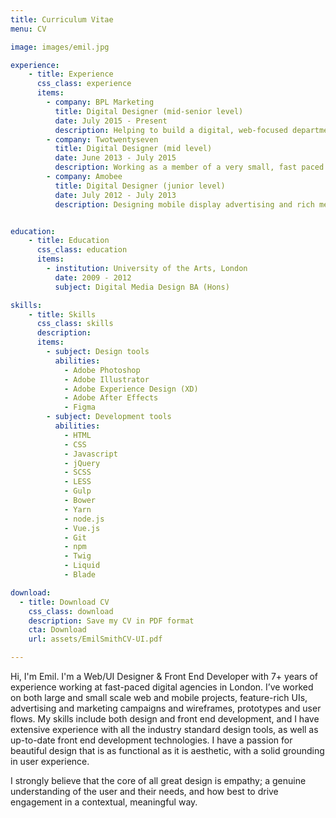 ```yaml
---
title: Curriculum Vitae
menu: CV

image: images/emil.jpg

experience:
    - title: Experience
      css_class: experience
      items:
        - company: BPL Marketing
          title: Digital Designer (mid-senior level)
          date: July 2015 - Present
          description: Helping to build a digital, web-focused department, to bring web design and development in-house. Working on campaign concepts through to delivery, designing, building and maintaining both small and large web projects for a varied range of clients. Specialising in UI/UX, including wireframing, prototyping, designing user flows and finished products. Seeing my design work through to development alongside back end developers on a range of platforms.
        - company: Twotwentyseven
          title: Digital Designer (mid level)
          date: June 2013 - July 2015
          description: Working as a member of a very small, fast paced team, delivering high quality design and development solutions to varied clients, including eCommerce websites build with Shopify and using the Liquid templating language, and numerous websites for reputable London restaurants. Playing a key role in establishing company coding standards and best practices such as naming conventions, code structure and operational practices.
        - company: Amobee
          title: Digital Designer (junior level)
          date: July 2012 - July 2013
          description: Designing mobile display advertising and rich media experiences for global campaigns, alongside a small team of designers. Experimenting with concepts such as augmented reality, developing efficient solutions to streamline internal processes and looking for ways to improve our creative offering with custom code. Introducing new capabilities to the company by creating responsive designs, custom mobile websites/landing pages and HTML5 animated banners. Renovating existing processes with more efficient methods by using scripts to automate tasks which previously took hundreds of work hours to complete, specifically in banner exporting processes.


education:
    - title: Education
      css_class: education
      items:
        - institution: University of the Arts, London
          date: 2009 - 2012
          subject: Digital Media Design BA (Hons)

skills:
    - title: Skills
      css_class: skills
      description: 
      items:
        - subject: Design tools
          abilities:
            - Adobe Photoshop
            - Adobe Illustrator
            - Adobe Experience Design (XD)
            - Adobe After Effects
            - Figma
        - subject: Development tools
          abilities:
            - HTML
            - CSS
            - Javascript
            - jQuery
            - SCSS
            - LESS
            - Gulp
            - Bower
            - Yarn
            - node.js
            - Vue.js
            - Git
            - npm
            - Twig
            - Liquid
            - Blade

download:
  - title: Download CV
    css_class: download
    description: Save my CV in PDF format
    cta: Download
    url: assets/EmilSmithCV-UI.pdf

---
```


Hi, I'm Emil. I'm a Web/UI Designer & Front End Developer with 7+ years of experience working at fast-paced digital agencies in London. I’ve worked on both large and small scale web and mobile projects, feature-rich UIs, advertising and marketing campaigns and wireframes, prototypes and user flows. My skills include both design and front end development, and I have extensive experience with all the industry standard design tools, as well as up-to-date front end development technologies. I have a passion for beautiful design that is as functional as it is aesthetic, with a solid grounding in user experience.

I strongly believe that the core of all great design is empathy; a genuine understanding of the user and their needs, and how best to drive engagement in a contextual, meaningful way.